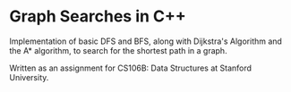 # Graph Searches in C++

Implementation of basic DFS and BFS, along with Dijkstra's Algorithm and the A* algorithm, to search for the shortest path in a graph.

Written as an assignment for CS106B: Data Structures at Stanford University.
